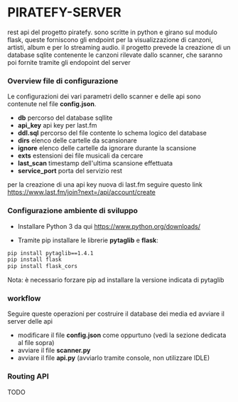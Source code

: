 # PIRATEFY-SERVER
rest api del progetto piratefy.
sono scritte in python e girano sul modulo flask, queste forniscono gli endpoint per la visualizzazione di canzoni, artisti, album e per lo streaming audio.
il progetto prevede la creazione di un database sqlite contenente le canzoni rilevate dallo scanner, che saranno poi fornite tramite gli endopoint del server

### Overview file di configurazione
Le configurazioni dei vari parametri dello scanner e delle api sono contenute nel file **config.json**.
- **db** percorso del database sqllite
- **api_key** api key per last.fm
- **ddl.sql** percorso del file contente lo schema logico del database
- **dirs** elenco delle cartelle da scansionare
- **ignore** elenco delle cartelle da ignorare durante la scansione
- **exts** estensioni dei file musicali da cercare
- **last_scan** timestamp dell'ultima scansione effettuata
- **service_port** porta del servizio rest

per la creazione di una api key nuova di last.fm seguire questo link https://www.last.fm/join?next=/api/account/create

### Configurazione ambiente di sviluppo
- Installare Python 3 da qui https://www.python.org/downloads/

- Tramite pip installare le librerie **pytaglib** e **flask**:
```sh
pip install pytaglib==1.4.1
pip install flask
pip install flask_cors
```
Nota: è necessario forzare pip ad installare la versione indicata di pytaglib

### workflow
Seguire queste operazioni per costruire il database dei media ed avviare il server delle api
 - modificare il file **config.json** come oppurtuno (vedi la sezione dedicata al file sopra)
 - avviare il file **scanner.py**
 - avviare il file **api.py** (avviarlo tramite console, non utilizzare IDLE)
 
### Routing API
TODO